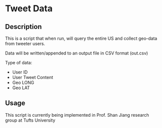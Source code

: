 <h1> Tweet Data </h1>	

<h2> Description </h2>

<p> This is a script that when run, will query the entire US and collect
	geo-data from tweeter users.</p>
 
<p> Data will be written/appended to an output file in CSV format (out.csv) </p>

<p> Type of data: </p>

<ul> 

<li> User ID </li>
<li> User Tweet Content </li>
<li> Geo LONG </li>
<li> Geo LAT </li>

</ul>

<h2> Usage </h2>

<p> This script is currently being implemented in Prof. Shan Jiang research group at Tufts University
</p>
